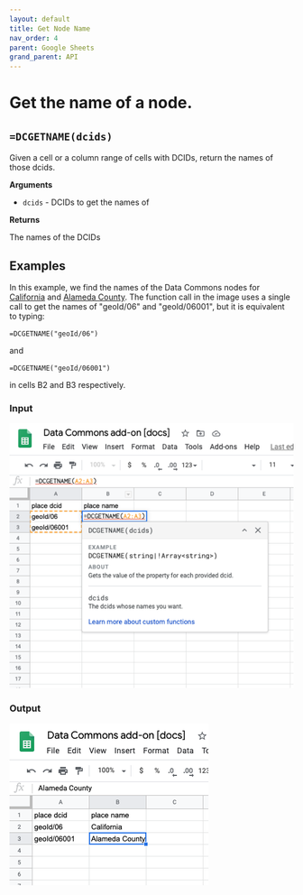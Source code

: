 ```yaml
---
layout: default
title: Get Node Name
nav_order: 4
parent: Google Sheets
grand_parent: API
---
```


# Get the name of a node.

## `=DCGETNAME(dcids)`

Given a cell or a column range of cells with DCIDs, return the names of those dcids.

**Arguments**
*    `dcids` - DCIDs to get the names of

**Returns**

The names of the DCIDs

## Examples

In this example, we find the names of the Data Commons nodes for [California](https://datacommons.org/browser/geoId/06) and [Alameda County](https://datacommons.org/browser/geoId/06001). The function call in the image uses a single call to get the names of "geoId/06" and "geoId/06001", but it is equivalent to typing:

```
=DCGETNAME("geoId/06")
```

and

```
=DCGETNAME("geoId/06001")
```

in cells B2 and B3 respectively.

### Input

![](/assets/images/sheets/sheets_get_name_input.png)

### Output

![](/assets/images/sheets/sheets_get_name_output.png)

